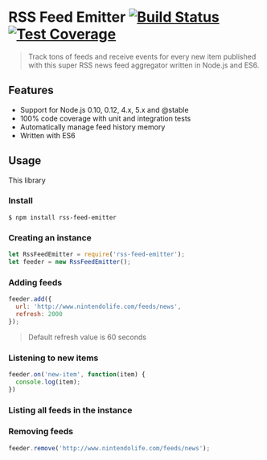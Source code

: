 # RSS Feed Emitter [![Build Status](https://travis-ci.org/filipedeschamps/rss-feed-emitter.svg?branch=master)](https://travis-ci.org/filipedeschamps/rss-feed-emitter) [![Test Coverage](https://codeclimate.com/github/filipedeschamps/rss-feed-emitter/badges/coverage.svg)](https://codeclimate.com/github/filipedeschamps/rss-feed-emitter/coverage)

> Track tons of feeds and receive events for every new item published with this super RSS news feed aggregator written in Node.js and ES6.

## Features

 * Support for Node.js 0.10, 0.12, 4.x, 5.x and @stable
 * 100% code coverage with unit and integration tests
 * Automatically manage feed history memory
 * Written with ES6

## Usage

This library

### Install

```
$ npm install rss-feed-emitter
```

### Creating an instance

``` js
let RssFeedEmitter = require('rss-feed-emitter');
let feeder = new RssFeedEmitter();
```

### Adding feeds

``` js
feeder.add({
  url: 'http://www.nintendolife.com/feeds/news',
  refresh: 2000
});
```

> Default refresh value is 60 seconds

### Listening to new items

``` js
feeder.on('new-item', function(item) {
  console.log(item);
})
```

### Listing all feeds in the instance

### Removing feeds

``` js
feeder.remove('http://www.nintendolife.com/feeds/news');
```
